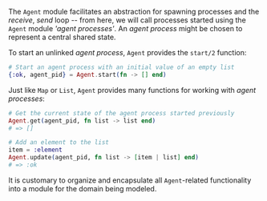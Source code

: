 The `Agent` module facilitates an abstraction for spawning processes and the _receive_, _send_ loop -- from here, we will call processes started using the `Agent` module _'agent processes'_. An _agent process_ might be chosen to represent a central shared state.

To start an unlinked _agent process_, `Agent` provides the `start/2` function:

```elixir
# Start an agent process with an initial value of an empty list
{:ok, agent_pid} = Agent.start(fn -> [] end)
```

Just like `Map` or `List`, `Agent` provides many functions for working with _agent processes_:

```elixir
# Get the current state of the agent process started previously
Agent.get(agent_pid, fn list -> list end)
# => []

# Add an element to the list
item = :element
Agent.update(agent_pid, fn list -> [item | list] end)
# => :ok
```

It is customary to organize and encapsulate all `Agent`-related functionality into a module for the domain being modeled.
